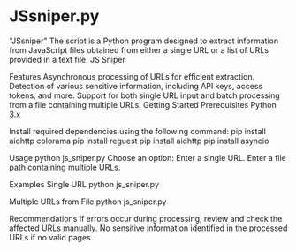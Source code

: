 # JSsniper.py
"JSsniper" The script is a Python program designed to extract information from JavaScript files obtained from either a single URL or a list of URLs provided in a text file.
JS Sniper

Features
Asynchronous processing of URLs for efficient extraction.
Detection of various sensitive information, including API keys, access tokens, and more.
Support for both single URL input and batch processing from a file containing multiple URLs.
Getting Started
Prerequisites
Python 3.x

Install required dependencies using the following command:
pip install aiohttp colorama
pip install reguest
pip install aiohttp
pip install asyncio

Usage
python js_sniper.py
Choose an option:
Enter a single URL.
Enter a file path containing multiple URLs.

Examples
Single URL
python js_sniper.py

Multiple URLs from File
python js_sniper.py

Recommendations
If errors occur during processing, review and check the affected URLs manually.
No sensitive information identified in the processed URLs if no valid pages.
